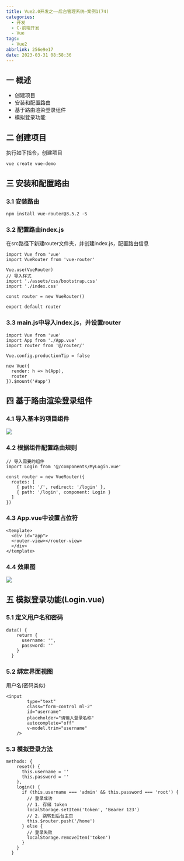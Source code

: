 ```yaml
---
title: Vue2.0开发之——后台管理系统—案例1(74)
categories:
  - 开发
  - C-前端开发
  - Vue
tags:
  - Vue2
abbrlink: 256e9e17
date: 2023-03-31 08:58:36
---
```

## 一 概述

* 创建项目
* 安装和配置路由
* 基于路由渲染登录组件
* 模拟登录功能

<!--more-->

## 二 创建项目

执行如下指令，创建项目

```
vue create vue-demo
```

## 三 安装和配置路由

### 3.1 安装路由

```
npm install vue-router@3.5.2 -S
```

### 3.2 配置路由index.js

在src路径下新建router文件夹，并创建index.js，配置路由信息

```
import Vue from 'vue'
import VueRouter from 'vue-router'

Vue.use(VueRouter)
// 导入样式
import './assets/css/bootstrap.css'
import './index.css'

const router = new VueRouter()

export default router
```

### 3.3 main.js中导入index.js，并设置router

```
import Vue from 'vue'
import App from './App.vue'
import router from '@/router/'

Vue.config.productionTip = false

new Vue({
  render: h => h(App),
  router
}).$mount('#app')

```

## 四 基于路由渲染登录组件

### 4.1 导入基本的项目组件

![][1]

### 4.2 根据组件配置路由规则

```
// 导入需要的组件
import Login from '@/components/MyLogin.vue'

const router = new VueRouter({
  routes: [
    { path: '/', redirect: '/login' },
    { path: '/login', component: Login }
  ]
})
```

### 4.3 App.vue中设置占位符

```
<template>
  <div id="app">
  <router-view></router-view>
  </div>
</template>
```

### 4.4 效果图
![][2]

## 五 模拟登录功能(Login.vue)

### 5.1 定义用户名和密码

```
data() {
    return {
      username: '',
      password: ''
    }
  }
```

### 5.2 绑定界面视图

用户名(密码类似)

```
<input
        type="text"
        class="form-control ml-2"
        id="username"
        placeholder="请输入登录名称"
        autocomplete="off"
        v-model.trim="username"
    />
```

### 5.3 模拟登录方法

```
methods: {
    reset() {
      this.username = ''
      this.password = ''
    },
    login() {
      if (this.username === 'admin' && this.password === 'root') {
        // 登录成功
        // 1. 存储 token
        localStorage.setItem('token', 'Bearer 123')
        // 2. 跳转到后台主页
        this.$router.push('/home')
      } else {
        // 登录失败
        localStorage.removeItem('token')
      }
    }
  }
```



[1]:https://cdn.staticaly.com/gh/PGzxc/CDN/master/blog-vue/vue2.0-74-service-manager-component-import.png
[2]:https://cdn.staticaly.com/gh/PGzxc/CDN/master/blog-vue/vue2.0-74-service-manager-component-login.png
